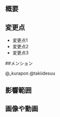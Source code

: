 ## 概要
<!-- このセクションでは、このPRの目的と概要を簡潔に説明してください。 -->


## 変更点

<!-- 具体的な変更内容 -->


- 変更点1
- 変更点2
- 変更点3

##メンション
<!-- このセクションは削除しないでください。 -->
@_kurapon 
@takiidesuu 

## 影響範囲

<!-- 影響が及ぶ可能性がある部分を記載してください。 -->

## 画像や動画

<!-- 画像や動画で変更を記載してください -->

